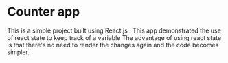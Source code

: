 # Counter app
This is a simple project built using React.js . This app demonstrated the use of react state to keep track of a variable
The advantage of using react state is that there's no need to render the changes again and the code becomes simpler.
